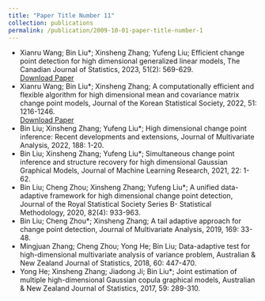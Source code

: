 ```yaml
---
title: "Paper Title Number 11"
collection: publications
permalink: /publication/2009-10-01-paper-title-number-1
---
```


* Xianru Wang; Bin Liu*; Xinsheng Zhang; Yufeng Liu; Efficient change point detection for high dimensional generalized linear models, The Canadian Journal of Statistics, 2023, 51(2): 569-629.  
[Download Paper](https://doi.org/10.1002/cjs.11721)
*  Xianru Wang; Bin Liu*; Xinsheng Zhang; A computationally efficient and flexible algorithm for high dimensional mean and covariance matrix change point models, Journal of the Korean Statistical Society, 2022, 51: 1216-1246.   
[Download Paper](https://link.springer.com/article/10.1007/s42952-022-00183-3)
* Bin Liu; Xinsheng Zhang; Yufeng Liu*; High dimensional change point inference: Recent developments and extensions, Journal of Multivariate Analysis, 2022, 188: 1-20.
* Bin Liu; Xinsheng Zhang; Yufeng Liu*; Simultaneous change point inference and structure recovery for high dimensional Gaussian Graphical Models, Journal of Machine Learning Research, 2021, 22: 1-62.
* Bin Liu; Cheng Zhou; Xinsheng Zhang; Yufeng Liu*; A unified data-adaptive framework for high dimensional change point detection, Journal of the Royal Statistical Society Series B- Statistical Methodology, 2020, 82(4): 933-963. 
* Bin Liu; Cheng Zhou*; Xinsheng Zhang; A tail adaptive approach for change point detection, Journal of Multivariate Analysis, 2019, 169: 33-48.
* Mingjuan Zhang; Cheng Zhou; Yong He; Bin Liu; Data-adaptive test for high-dimensional multivariate analysis of variance problem, Australian & New Zealand Journal of Statistics, 2018, 60: 447-470.
* Yong He; Xinsheng Zhang; Jiadong Ji; Bin Liu*; Joint estimation of multiple high-dimensional Gaussian copula graphical models, Australian & New Zealand Journal of Statistics, 2017, 59: 289-310.



